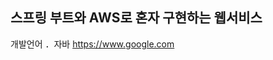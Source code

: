 스프링 부트와 AWS로 혼자 구현하는 웹서비스
---------------------------------------------------
개발언어
．자바
https://www.google.com
